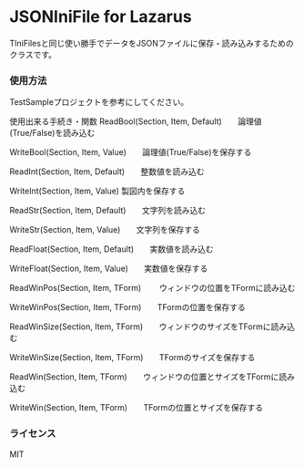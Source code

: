 # JSONIniFile for Lazarus

TIniFilesと同じ使い勝手でデータをJSONファイルに保存・読み込みするためのクラスです。


### 使用方法

TestSampleプロジェクトを参考にしてください。

使用出来る手続き・関数
ReadBool(Section, Item, Default)　　論理値(True/False)を読み込む

WriteBool(Section, Item, Value)　　論理値(True/False)を保存する

ReadInt(Section, Item, Default)　　整数値を読み込む

WriteInt(Section, Item, Value)   製図内を保存する

ReadStr(Section, Item, Default)　　文字列を読み込む

WriteStr(Section, Item, Value)　　文字列を保存する

ReadFloat(Section, Item, Default)　　実数値を読み込む

WriteFloat(Section, Item, Value)　　実数値を保存する

ReadWinPos(Section, Item, TForm)　　 ウィンドウの位置をTFormに読み込む

WriteWinPos(Section, Item, TForm)　　TFormの位置を保存する

ReadWinSize(Section, Item, TForm)　　ウィンドウのサイズをTFormに読み込む

WriteWinSize(Section, Item, TForm)　　TFormのサイズを保存する

ReadWin(Section, Item, TForm)　　ウィンドウの位置とサイズをTFormに読み込む

WriteWin(Section, Item, TForm)　　TFormの位置とサイズを保存する


### ライセンス

MIT
